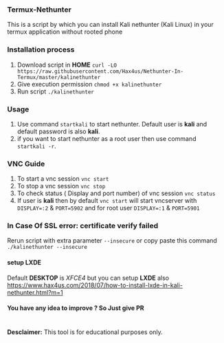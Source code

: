 
### Termux-Nethunter
This is a script by which you can install Kali nethunter (Kali Linux) in your termux application without rooted phone 
### Installation process
1. Download script in **HOME** `curl -LO https://raw.githubusercontent.com/Hax4us/Nethunter-In-Termux/master/kalinethunter`
2. Give execution permission `chmod +x kalinethunter`
3. Run script `./kalinethunter`

### Usage 
1. Use command `startkali` to start nethunter. Default user is __kali__ and default password is also __kali__.
2. if you want to start nethunter as a root user then use command `startkali -r`.

### VNC Guide
1. To start a vnc session `vnc start`
2. To stop a vnc session `vnc stop`
3. To check status ( Display and port number) of vnc session `vnc status`
4. If user is __kali__ then by default `vnc start` will start vncserver with `DISPLAY=:2` & `PORT=5902` and for root user `DISPLAY=:1` & `PORT=5901`


### In Case Of SSL error: certificate verify failed
Rerun script with extra parameter `--insecure` or copy paste this command `./kalinethunter --insecure`

#### setup LXDE 
Default __DESKTOP__ is _XFCE4_ but you can setup __LXDE__ also https://www.hax4us.com/2018/07/how-to-install-lxde-in-kali-nethunter.html?m=1

#### You have any idea to improve ? So Just give PR
#
**Desclaimer:** This tool is for educational purposes only.
#
